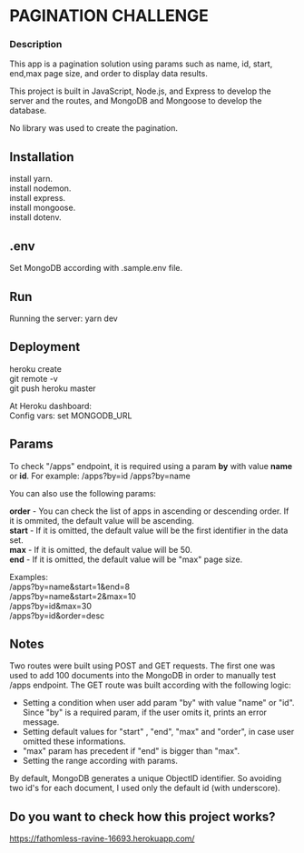# PAGINATION CHALLENGE

### Description

This app is a pagination solution using params such as name, id, start, end,max page size, and order to display data results.

This project is built in JavaScript, Node.js, and Express to develop the server and the routes, and MongoDB and Mongoose to develop the database.

No library was used to create the pagination.

## Installation

install yarn.  
install nodemon.  
install express.  
install mongoose.  
install dotenv.

## .env

Set MongoDB according with .sample.env file.

## Run

Running the server: yarn dev

## Deployment

heroku create  
git remote -v  
git push heroku master

At Heroku dashboard:  
Config vars: set MONGODB_URL

## Params

To check "/apps" endpoint, it is required using a param **by** with value **name** or **id**. For example:
/apps?by=id
/apps?by=name

You can also use the following params:

**order** - You can check the list of apps in ascending or descending order. If it is ommited, the default value will be ascending.  
**start** - If it is omitted, the default value will be the first identifier in the data set.  
**max** - If it is omitted, the default value will be 50.  
**end** - If it is omitted, the default value will be "max" page size.

Examples:  
/apps?by=name&start=1&end=8  
/apps?by=name&start=2&max=10  
/apps?by=id&max=30  
/apps?by=id&order=desc

## Notes

Two routes were built using POST and GET requests. The first one was used to add 100 documents into the MongoDB in order to manually test /apps endpoint. The GET route was built according with the following logic:

- Setting a condition when user add param "by" with value "name" or "id". Since "by" is a required param, if the user omits it, prints an error message.
- Setting default values for "start" , "end", "max" and "order", in case user omitted these informations.
- "max" param has precedent if "end" is bigger than "max".
- Setting the range according with params.

By default, MongoDB generates a unique ObjectID identifier. So avoiding two id's for each document, I used only the default id (with underscore).

## Do you want to check how this project works?

https://fathomless-ravine-16693.herokuapp.com/
